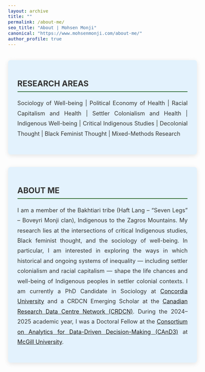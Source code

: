 ```yaml
---
layout: archive
title: ""
permalink: /about-me/
seo_title: "About | Mohsen Monji"
canonical: "https://www.mohsenmonji.com/about-me/"
author_profile: true
---
```


<style>
  body {
    font-size: 1.05em;
  }
  h2 {
    border-bottom: 2px solid #1B5E20;
    font-weight: bold;
    padding-bottom: 10px;
    margin-top: 30px;
    color: #333;
    text-transform: uppercase;
  }
  h3 {
    margin-top: 30px;
    color: #1B5E20;
  }
  h4 {
    font-weight: bold;
    color: #1B5E20;
    margin-top: 20px;
    margin-bottom: 10px;
    font-size: 1.1rem;
  }
  ul {
    list-style-type: disc;
    padding-left: 20px;
    margin-top: 10px;
  }
  ul li {
    margin-bottom: 8px;
    color: #555;
  }
  .about-card {
    border-radius: 8px;
    padding: 30px;
    margin: 40px auto;
    background-color: #E3F2FD;
    box-shadow: 0px 4px 15px rgba(0, 0, 0, 0.1);
    max-width: 850px;
    text-align: justify;
  }
</style>

<!-- CARD 1: RESEARCH AREAS -->
<div class="about-card">
  <h2>RESEARCH AREAS</h2>
  <p style="font-size:18px; color:#333; text-align:justify; line-height:1.8; margin:20px 0;">
    Sociology of Well-being | Political Economy of Health | Racial Capitalism and Health | Settler Colonialism and Health | Indigenous Well-being | Critical Indigenous Studies | Decolonial Thought | Black Feminist Thought | Mixed-Methods Research
  </p>
</div>

<!-- CARD 2: ABOUT ME -->
<div class="about-card">
  <h2>ABOUT ME</h2>
  <p style="font-size:18px; color:#333; text-align:justify; line-height:1.8; margin:20px 0;">
    I am a member of the Bakhtiari tribe (Haft Lang – “Seven Legs” – Boveyri Monji clan), Indigenous to the Zagros Mountains. My research lies at the intersections of critical Indigenous studies, Black feminist thought, and the sociology of well-being. In particular, I am interested in exploring the ways in which historical and ongoing systems of inequality — including settler colonialism and racial capitalism — shape the life chances and well-being of Indigenous peoples in settler colonial contexts. I am currently a PhD Candidate in Sociology at 
    <a href="https://www.concordia.ca/" target="_blank">Concordia University</a> and
    a CRDCN Emerging Scholar at the 
    <a href="https://crdcn.ca" target="_blank">Canadian Research Data Centre Network (CRDCN)</a>. 
    During the 2024–2025 academic year, I was a Doctoral Fellow at the 
    <a href="https://www.mcgill.ca/cand3/" target="_blank">Consortium on Analytics for Data-Driven Decision-Making (CAnD3)</a> 
    at <a href="https://www.mcgill.ca/" target="_blank">McGill University</a>.
  </p>
</div>